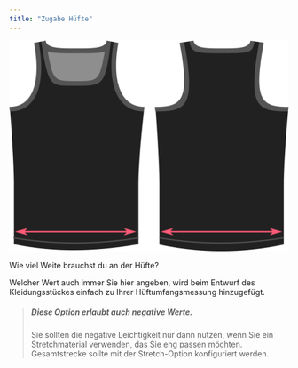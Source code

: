 ```yaml
---
title: "Zugabe Hüfte"
---
```


![Die Hüftleiste-Option auf Aaron](./hipsease.svg)

Wie viel Weite brauchst du an der Hüfte?

Welcher Wert auch immer Sie hier angeben, wird beim Entwurf des Kleidungsstückes einfach zu Ihrer Hüftumfangsmessung hinzugefügt.

> ##### Diese Option erlaubt auch negative Werte.
> 
> Sie sollten die negative Leichtigkeit nur dann nutzen, wenn Sie ein Stretchmaterial verwenden, das Sie eng passen möchten. Gesamtstrecke sollte mit der Stretch-Option konfiguriert werden.





